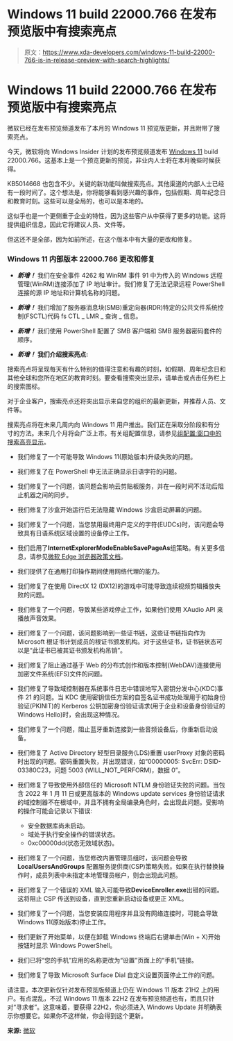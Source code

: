 # Windows 11 build 22000.766 在发布预览版中有搜索亮点

> 原文：<https://www.xda-developers.com/windows-11-build-22000-766-is-in-release-preview-with-search-highlights/>

# Windows 11 build 22000.766 在发布预览版中有搜索亮点

微软已经在发布预览频道发布了本月的 Windows 11 预览版更新，并且附带了搜索亮点。

今天，微软将向 Windows Insider 计划的发布预览频道发布 [Windows 11](https://www.xda-developers.com/windows-11/) build 22000.766。这基本上是一个预览更新的预览，非业内人士将在本月晚些时候获得。

KB5014668 也包含不少。关键的新功能叫做搜索亮点。其他渠道的内部人士已经有一段时间了。这个想法是，你将能够看到感兴趣的事件，包括假期、周年纪念日和教育时刻。这些可以是全局的，也可以是本地的。

这似乎也是一个更侧重于企业的特性，因为这些客户从中获得了更多的功能。这将提供组织信息，因此它将建议人员、文件等。

但这还不是全部，因为如前所述，在这个版本中有大量的更改和修复。

### Windows 11 内部版本 22000.766 更改和修复

*   ***新增！*** 我们在安全事件 4262 和 WinRM 事件 91 中为传入的 Windows 远程管理(WinRM)连接添加了 IP 地址审计。我们修复了无法记录远程 PowerShell 连接的源 IP 地址和计算机名称的问题。
*   ***新增！*** 我们增加了服务器消息块(SMB)重定向器(RDR)特定的公共文件系统控制(FSCTL)代码 fs CTL _ LMR _ 查询 _ 信息。
*   ***新增！*** 我们使用 PowerShell 配置了 SMB 客户端和 SMB 服务器密码套件的顺序。

*   ***新增！*** **我们介绍搜索亮点:**

搜索亮点将呈现每天有什么特别的值得注意和有趣的时刻，如假期、周年纪念日和其他全球和您所在地区的教育时刻。要查看搜索突出显示，请单击或点击任务栏上的搜索图标。

对于企业客户，搜索亮点还将突出显示来自您的组织的最新更新，并推荐人员、文件等。

搜索亮点将在未来几周内向 Windows 11 用户推出。我们正在采取分阶段和有分寸的方法。未来几个月将会广泛上市。有关组配置信息，请参见[组配置:窗口中的搜索高亮显示](https://techcommunity.microsoft.com/t5/windows-it-pro-blog/group-configuration-search-highlights-in-windows/ba-p/3263989)。

*   我们修复了一个可能导致 Windows 11(原始版本)升级失败的问题。
*   我们修复了在 PowerShell 中无法正确显示日语字符的问题。
*   我们修复了一个问题，该问题会影响云剪贴板服务，并在一段时间不活动后阻止机器之间的同步。
*   我们修复了沙盒开始运行后无法隐藏 Windows 沙盒启动屏幕的问题。
*   我们修复了一个问题，当您禁用最终用户定义的字符(EUDCs)时，该问题会导致具有日语系统区域设置的设备停止工作。
*   我们启用了**InternetExplorerModeEnableSavePageAs**组策略。有关更多信息，请参见[微软 Edge 浏览器政策文档](https://docs.microsoft.com/deployedge/microsoft-edge-policies#internetexplorermodeenablesavepageas)。
*   我们提供了在通用打印操作期间使用网络代理的能力。
*   我们修复了在使用 DirectX 12 (DX12)的游戏中可能导致连续视频剪辑播放失败的问题。
*   我们修复了一个问题，导致某些游戏停止工作，如果他们使用 XAudio API 来播放声音效果。
*   我们修复了一个问题，该问题影响到一些证书链，这些证书链指向作为 Microsoft 根证书计划成员的根证书颁发机构。对于这些证书，证书链状态可以是“此证书已被其证书颁发机构吊销”。
*   我们修复了阻止通过基于 Web 的分布式创作和版本控制(WebDAV)连接使用加密文件系统(EFS)文件的问题。
*   我们修复了导致域控制器在系统事件日志中错误地写入密钥分发中心(KDC)事件 21 的问题。当 KDC 使用密钥信任方案的自签名证书成功处理用于初始身份验证(PKINIT)的 Kerberos 公钥加密身份验证请求(用于企业和设备身份验证的 Windows Hello)时，会出现这种情况。
*   我们修复了一个问题，阻止蓝牙重新连接到一些音频设备后，你重新启动设备。
*   我们修复了 Active Directory 轻型目录服务(LDS)重置 userProxy 对象的密码时出现的问题。密码重置失败，并出现错误，如“00000005: SvcErr: DSID-03380C23，问题 5003 (WILL_NOT_PERFORM)，数据 0”。
*   我们修复了导致使用外部信任的 Microsoft NTLM 身份验证失败的问题。当包含 2022 年 1 月 11 日或更高版本的 Windows update services 身份验证请求的域控制器不在根域中，并且不拥有全局编录角色时，会出现此问题。受影响的操作可能会记录以下错误:
    *   安全数据库尚未启动。
    *   域处于执行安全操作的错误状态。
    *   0xc00000dd(状态无效域状态)。
*   我们修复了一个问题，当您修改内置管理员组时，该问题会导致 **LocalUsersAndGroups** 配置服务提供商(CSP)策略失败。如果在执行替换操作时，成员列表中未指定本地管理员帐户，则会出现此问题。
*   我们修复了一个错误的 XML 输入可能导致**DeviceEnroller.exe**出错的问题。这将阻止 CSP 传送到设备，直到您重新启动设备或更正 XML。

*   我们修复了一个问题，当您安装应用程序并且没有网络连接时，可能会导致 Windows 11(原始版本)停止工作。

*   我们更新了开始菜单，以便在卸载 Windows 终端后右键单击(Win + X)开始按钮时显示 Windows PowerShell。
*   我们已将“您的手机”应用的名称更改为“设置”页面上的“手机”链接。
*   我们修复了导致 Microsoft Surface Dial 自定义设置页面停止工作的问题。

请注意，本次更新仅针对发布预览版频道上仍在 Windows 11 版本 21H2 上的用户。有点混乱，不过 Windows 11 版本 22H2 在发布预览频道也有，而且只针对“寻求者”。这意味着，要获得 22H2，你必须进入 Windows Update 并明确表示你想要它。如果你不这样做，你会得到这个更新。

**来源:** [微软](https://blogs.windows.com/windows-insider/2022/06/16/releasing-windows-11-build-22000-766-to-the-release-preview-channel/)